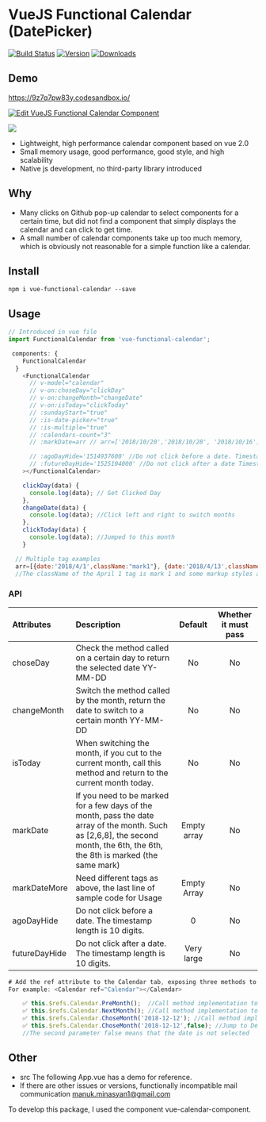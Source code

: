 # VueJS Functional Calendar (DatePicker)

[![Build Status](https://travis-ci.org/ManukMinasyan/vue-functional-calendar.svg?branch=master)](https://travis-ci.org/ManukMinasyan/vue-functional-calendar)
[![Version](https://img.shields.io/npm/v/vue-functional-calendar.svg)](https://www.npmjs.com/package/vue-functional-calendar)
[![Downloads](https://img.shields.io/npm/dm/vue-functional-calendar.svg)](https://www.npmjs.com/package/vue-functional-calendar)

## Demo

https://9z7q7pw83y.codesandbox.io/

[![Edit VueJS Functional Calendar Component](https://codesandbox.io/static/img/play-codesandbox.svg)](https://codesandbox.io/s/9z7q7pw83y?hidenavigation=1)

<img src="https://manukminasyan.github.io/vue-functional-calendar/public/vue-functional-calendar.png"/>

* Lightweight, high performance calendar component based on vue 2.0
* Small memory usage, good performance, good style, and high scalability
* Native js development, no third-party library introduced

## Why

* Many clicks on Github pop-up calendar to select components for a certain time, but did not find a component that simply displays the calendar and can click to get time.
* A small number of calendar components take up too much memory, which is obviously not reasonable for a simple function like a calendar.

## Install

```
npm i vue-functional-calendar --save
```

## Usage

```javascript
// Introduced in vue file
import FunctionalCalendar from 'vue-functional-calendar';

 components: {
    FunctionalCalendar
  }
    <FunctionalCalendar
      // v-model="calendar"
      // v-on:choseDay="clickDay"
      // v-on:changeMonth="changeDate"
      // v-on:isToday="clickToday"
      // :sundayStart="true"
      // :is-date-picker="true"
      // :is-multiple="true"
      // :calendars-count="3"
      // :markDate=arr // arr=['2018/10/20','2018/10/28', '2018/10/16']

      // :agoDayHide='1514937600' //Do not click before a date. Timestamp 10 digits
      // :futureDayHide='1525104000' //Do not click after a date Timestamp 10 digits
    ></FunctionalCalendar>

    clickDay(data) {
      console.log(data); // Get Clicked Day
    },
    changeDate(data) {
      console.log(data); //Click left and right to switch months
    },
    clickToday(data) {
      console.log(data); //Jumped to this month
    }

  // Multiple tag examples
  arr=[{date:'2018/4/1',className:"mark1"}, {date:'2018/4/13',className:"mark2"}];
  //The className of the April 1 tag is mark 1 and some markup styles are made according to the class.
```

### API

| Attributes           | Description                                                         |  Default  | Whether it must pass |
| :------------- | :----------------------------------------------------------- | :----: | :------: |
| choseDay       | Check the method called on a certain day to return the selected date YY-MM-DD                  |   No   |    No    |
| changeMonth    | Switch the method called by the month, return the date to switch to a certain month YY-MM-DD            |   No   |    No    |
| isToday        | When switching the month, if you cut to the current month, call this method and return to the current month today. |   No   |    No    |
| markDate      | If you need to be marked for a few days of the month, pass the date array of the month. Such as [2,6,8], the second month, the 6th, the 6th, the 8th is marked (the same mark) | Empty array |    No    |
| markDateMore   | Need different tags as above, the last line of sample code for Usage                     | Empty Array |    No    |
| agoDayHide     | Do not click before a date. The timestamp length is 10 digits.                 |   0    |    No    |
| futureDayHide  | Do not click after a date. The timestamp length is 10 digits.                  |  Very large  |    No    |

```javascript
# Add the ref attribute to the Calendar tab, exposing three methods to switch the month directly
For example: <Calendar ref="Calendar"></Calendar>

    ✅ this.$refs.Calendar.PreMonth();  //Call method implementation to go to last month
    ✅ this.$refs.Calendar.NextMonth(); //Call method implementation to go to next month
    ✅ this.$refs.Calendar.ChoseMonth('2018-12-12'); //Call method implementation to go to a month
    ✅ this.$refs.Calendar.ChoseMonth('2018-12-12',false); //Jump to December 12, 18, but do not select the day
    //The second parameter false means that the date is not selected
```

## Other

* src The following App.vue has a demo for reference.
* If there are other issues or versions, functionally incompatible mail communication manuk.minasyan1@gmail.com

To develop this package, I used the component vue-calendar-component.
